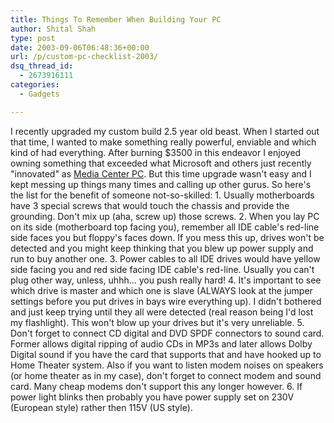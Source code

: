 ```yaml
---
title: Things To Remember When Building Your PC
author: Shital Shah
type: post
date: 2003-09-06T06:48:36+00:00
url: /p/custom-pc-checklist-2003/
dsq_thread_id:
  - 2673916111
categories:
  - Gadgets

---
```

I recently upgraded my custom build 2.5 year old beast. When I started out that time, I wanted to make something really powerful, enviable and which kind of had everything. After burning $3500 in this endeavor I enjoyed owning something that exceeded what Microsoft and others just recently "innovated" as [Media Center PC][1]. But this time upgrade wasn't easy and I kept messing up things many times and calling up other gurus. So here's the list for the benefit of someone not-so-skilled: 1. Usually motherboards have 3 special screws that would touch the chassis and provide the grounding. Don't mix up (aha, screw up) those screws. 2. When you lay PC on its side (motherboard top facing you), remember all IDE cable's red-line side faces you but floppy's faces down. If you mess this up, drives won't be detected and you might keep thinking that you blew up power supply and run to buy another one. 3. Power cables to all IDE drives would have yellow side facing you and red side facing IDE cable's red-line. Usually you can't plug other way, unless, uhhh... you push really hard! 4. It's important to see which drive is master and which one is slave (ALWAYS look at the jumper settings before you put drives in bays wire everything up). I didn't bothered and just keep trying until they all were detected (real reason being I'd lost my flashlight). This won't blow up your drives but it's very unreliable. 5. Don't forget to connect CD digital and DVD SPDF connectors to sound card. Former allows digital ripping of audio CDs in MP3s and later allows Dolby Digital sound if you have the card that supports that and have hooked up to Home Theater system. Also if you want to listen modem noises on speakers (or home theater as in my case), don't forget to connect modem and sound card. Many cheap modems don't support this any longer however. 6. If power light blinks then probably you have power supply set on 230V (European style) rather then 115V (US style).

 [1]: http://www.microsoft.com/windowsxp/mediacenter/evaluation/products.asp